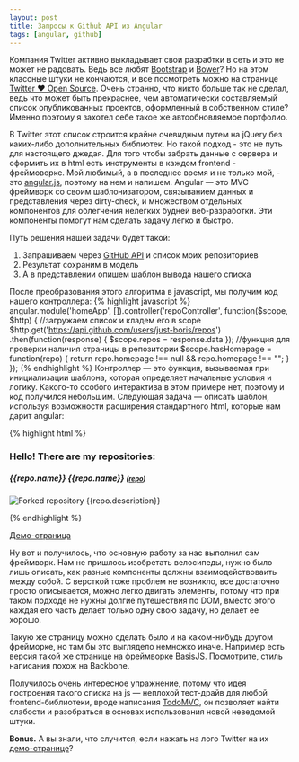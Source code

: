 ```yaml
---
layout: post
title: Запросы к Github API из Angular
tags: [angular, github]
---
```

Компания Twitter активно выкладывает свои разрабтки в сеть и это не может не радовать. Ведь все любят [Bootstrap](http://twitter.github.io/bootstrap/) и [Bower](http://bower.io/)? Но на этом классные штуки не кончаются, и все посмотреть можно на странице [Twitter ♥ Open Source](http://twitter.github.io/). Очень странно, что никто больше так не сделал, ведь что может быть прекраснее, чем автоматически составляемый список опубликованных проектов, оформленный в собственном стиле? Именно поэтому я захотел себе такое же автообновляемое портфолио.

В Twitter этот список строится крайне очевидным путем на jQuery без каких-либо дополнительных библиотек. Но такой подход - это не путь для настоящего джедая. Для того чтобы забрать данные с сервера и оформить их в html есть инструменты в каждом frontend - фреймоворке. Мой любимый, а в последнее время и не только мой, - это [angular.js](http://angularjs.org/), поэтому на нем и напишем. Angular &mdash; это MVC фреймворк со своим шаблонизатором, связыванием данных и представления через dirty-check, и множеством отдельных компонентов для облегчения нелегких будней веб-разработки. Эти компоненты помогут нам сделать задачу легко и быстро.

Путь решения нашей задачи будет такой:

1. Запрашиваем через [GitHub API](http://developer.github.com/v3/repos/#list-user-repositories) и список моих репозиториев
2. Результат сохраним в модель 
3. А в представлении опишем шаблон вывода нашего списка

После преобразования этого алгоритма в javascript, мы получим код нашего контроллера:
{% highlight javascript %}
angular.module('homeApp', []).controller('repoController', function($scope, $http) {
	//загружаем список и кладем его в scope
	$http.get('https://api.github.com/users/just-boris/repos')
	.then(function(response) {
		$scope.repos = response.data
	});
	//функция для проверки наличия страницы в репозитории
	$scope.hasHomepage = function(repo) {
		return repo.homepage !== null && repo.homepage !== "";
	}
});
{% endhighlight %}
Контроллер &mdash; это функция, вызываемая при инициализации шаблона, которая определяет начальные условия и логику.
Какого-то особого интерактива в этом примере нет, поэтому и код получился небольшим. Следующая задача &mdash; описать шаблон, используя возможности расширения стандартного html, которые нам дарит angular:

{% highlight html %}
<!-- любые действия в angular начинаются с контроллера, вот и он -->
<div ng-controller="repoController" class="container">
	<h3>Hello! There are my repositories:</h3>
	<!-- здесь запускается итератор по списку, этот узел 
	     будет клонироваться вместе с содержимым -->
	<div class="row" ng-repeat="repo in repos">
		<h5>
			<!-- а здесь ветвление, название оформляется ссылкой, если она есть -->
			<ng-switch on="hasHomepage(repo)">
				<a ng-switch-when="true" ng-href="/{{repo.name}}">{{repo.name}}</a>
				<span ng-switch-when="false">{{repo.name}}</span>
			</ng-switch>
			<small>(<a href="{{repo.html_url}}">repo</a>)</small>
		</h5>
		<p class="muted">
			<!-- это условие проще, его можно оформить в виде show/hide -->
			<img ng-show="repo.fork" src="img/fork.png" 
				class="fork icon" title="Forked repository"/>
		 	{{repo.description}}
	 	</p>
	</div>
</div>
{% endhighlight %}

[Демо-страница](/)

Ну вот и получилось, что основную работу за нас выполнил сам фреймворк. Нам не пришлось изобретать велосипеды, нужно было лишь описать, как разные компоненты должны взаимодействоваить между собой. С версткой тоже проблем не возникло, все достаточно просто описывается, можно легко двигать элементы, потому что при таком подходе не нужны долгие путешествия по DOM, вместо этого каждая его часть делает только одну свою задачу, но делает ее хорошо.

Такую же страницу можно сделать было и на каком-нибудь другом фрейморке, но там бы это выглядело немножко иначе.
Например есть версия такой же странице на фреймворке [BasisJS](http://basisjs.com). [Посмотрите](http://catatron.com/ru/), стиль написания похож на Backbone. 

Получилось очень интересное упражнение, потому что идея построения такого списка на js &mdash; неплохой тест-драйв для любой frontend-библиотеки, вроде написания [TodoMVC](http://todomvc.com/), он позволяет найти слабости и разобраться в основах использования новой неведомой штуки.

**Bonus.** А вы знали, что случится, если нажать на лого Twitter на их [демо-странице](http://twitter.github.io/)?